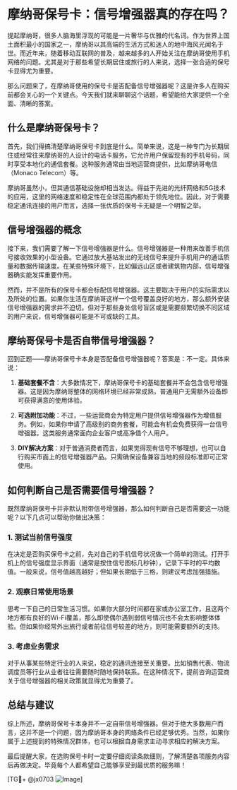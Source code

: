 # 摩纳哥保号卡：信号增强器真的存在吗？

提起摩纳哥，很多人脑海里浮现的可能是一片奢华与优雅的代名词。作为世界上国土面积最小的国家之一，摩纳哥以其高端的生活方式和迷人的地中海风光闻名于世。而近年来，随着移动互联网的普及，越来越多的人开始关注在摩纳哥使用手机网络的问题。尤其是对于那些希望长期居住或旅行的人来说，选择一张合适的保号卡显得尤为重要。

那么问题来了，在摩纳哥使用的保号卡是否配备信号增强器呢？这是许多人在购买前都会关心的一个关键点。今天我们就来聊聊这个话题，希望能给大家提供一个全面、清晰的答案。

## 什么是摩纳哥保号卡？

首先，我们得搞清楚摩纳哥保号卡到底是什么。简单来说，这是一种专门为长期居住或经常往来摩纳哥的人设计的电话卡服务。它允许用户保留现有的手机号码，同时享受本地化的通信套餐。这种服务通常由当地运营商提供，比如摩纳哥电信（Monaco Telecom）等。

摩纳哥虽然小，但其通信基础设施却相当发达。得益于先进的光纤网络和5G技术的应用，这里的网络速度和稳定性在全球范围内都处于领先地位。因此，对于需要稳定通讯连接的用户而言，选择一张优质的保号卡无疑是一个明智之举。

## 信号增强器的概念

接下来，我们需要了解一下信号增强器是什么。信号增强器是一种用来改善手机信号接收效果的小型设备。它通过放大基站发出的无线信号来提升手机用户的通话质量和数据传输速度。在某些特殊环境下，比如偏远山区或者建筑物内部，信号增强器确实能发挥重要作用。

然而，并不是所有的保号卡都会标配信号增强器。这主要取决于用户的实际需求以及所处的位置。如果你生活在摩纳哥这样一个信号覆盖良好的地方，那么额外安装信号增强器的需求并不迫切。但对于那些身处信号盲区或是需要频繁切换不同区域的用户来说，信号增强器可能是不可或缺的工具。

## 摩纳哥保号卡是否自带信号增强器？

回到正题——摩纳哥保号卡本身是否配备信号增强器呢？答案是：不一定。具体来说：

1. **基础套餐不含**：大多数情况下，摩纳哥保号卡的基础套餐并不会包含信号增强器。这是因为摩纳哥整体的网络环境已经非常成熟，普通用户无需额外设备即可获得满意的使用体验。
   
2. **可选附加功能**：不过，一些运营商会为特定用户提供信号增强器作为增值服务。例如，如果你申请了高级别的商务套餐，可能会有机会免费获得一台信号增强器。这类服务通常面向企业客户或高净值个人用户。

3. **DIY解决方案**：对于普通消费者而言，如果觉得现有信号不够理想，也可以自行购买市面上的信号增强器产品。只需确保设备兼容当地的频段标准即可正常使用。

## 如何判断自己是否需要信号增强器？

既然摩纳哥保号卡并非默认附带信号增强器，那么如何判断自己是否需要这一功能呢？以下几点可以帮助你做出决策：

### 1. 测试当前信号强度
在决定是否购买保号卡之前，先对自己的手机信号状况做一个简单的测试。打开手机上的信号强度显示界面（通常是按住信号图标几秒钟），记录下平时的平均数值。一般来说，信号值越高越好；但如果长期低于三格，则建议考虑加强措施。

### 2. 观察日常使用场景
思考一下自己的日常生活习惯。如果你大部分时间都在家或办公室工作，且这两个地方都有良好的Wi-Fi覆盖，那么即使偶尔遇到弱信号情况也不会太影响整体体验。但如果你经常外出旅行或者前往信号较差的地方，则可能需要额外的支持。

### 3. 考虑业务需求
对于从事某些特定行业的人来说，稳定的通讯连接至关重要。比如销售代表、物流调度员等行业从业者往往需要随时随地保持联系。在这种情况下，提前咨询运营商关于信号增强器的相关政策就显得尤为重要了。

## 总结与建议

综上所述，摩纳哥保号卡本身并不一定自带信号增强器。但对于绝大多数用户而言，这并不是一个问题，因为摩纳哥本身的网络条件已经足够优秀。当然，如果你属于上述提到的特殊情况群体，也可以根据自身需求主动寻求相应的解决方案。

最后提醒大家，在选购保号卡时一定要仔细阅读条款细则，了解清楚各项服务内容后再做决定。毕竟每个人都希望自己能够享受到最优质的服务嘛！

[TG💪+ @jx0703 ![Image](https://github.com/user-attachments/assets/dbca1d08-cadb-493c-b0ec-ad6f7a83f270)]